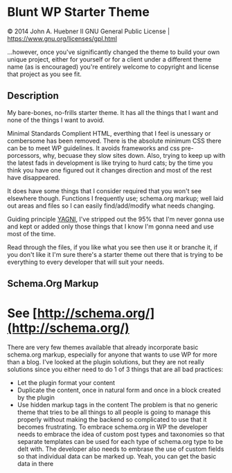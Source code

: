 Blunt WP Starter Theme
======================

© 2014 John A. Huebner II
GNU General Public License | https://www.gnu.org/licenses/gpl.html

...however, once you've significantly changed the theme to build your own unique project, either for yourself or for a client under a different theme name (as is encouraged) you're entirely welcome to copyright and license that project as you see fit.

Description
-----------

My bare-bones, no-frills starter theme. It has all the things that I want and none of the things I want to avoid.

Minimal Standards Complient HTML, everthing that I feel is unessary or combersome has been removed. There is the absolute minimum CSS there can be to meet WP guidelines. It avoids frameworks and css pre-porcessors, why, becuase they slow sites down. Also, trying to keep up with the latest fads in development is like trying to hurd cats; by the time you think you have one figured out it changes direction and most of the rest have disappeared.

It does have some things that I consider required that you won't see elsewhere though. Functions I frequently use; schema.org markup; well laid out areas and files so I can easily find/add/modify what needs changing.

Guiding principle [YAGNI](http://en.wikipedia.org/wiki/You_aren%27t_gonna_need_it), I've stripped out the 95% that I'm never gonna use and kept or added only those things that I know I'm gonna need and use most of the time.

Read through the files, if you like what you see then use it or branche it, if you don't like it I'm sure there's a starter theme out there that is trying to be everything to every developer that will suit your needs.


Schema.Org Markup
-----------------

See [http://schema.org/](http://schema.org/)
================================================================================
There are very few themes available that already incorporate basic schema.org 
markup, especially for anyone that wants to use WP for more than a blog. I've 
looked at the plugin solutions, but they are not really solutions since you 
either need to do 1 of 3 things that are all bad practices:
* Let the plugin format your content
* Duplicate the content, once in natural form and once in a block created by the plugin
* Use hidden markup <meta> tags in the content
The problem is that no generic theme that tries to be all things to all people is going to manage this properly without making the backend so complicated to use that it becomes frustrating. To embrace schema.org in WP the developer needs to embrace the idea of custom post types and taxonomies so that separate templates can be used for each type of schema.org type to be delt with. The developer also needs to embrase the use of custom fields so that individual data can be marked up. Yeah, you can get the basic data in there
